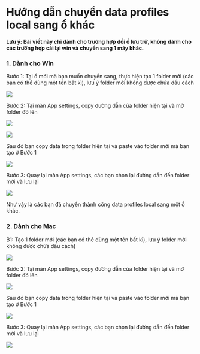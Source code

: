 # Hướng dẫn chuyển data profiles local sang ổ khác

**Lưu ý: Bài viết này chỉ dành cho trường hợp đổi ổ lưu trữ, không dành cho các trường hợp cài lại win và chuyển sang 1 máy khác.**

### 1. Dành cho Win



Bước 1: Tại ổ mới mà bạn muốn chuyển sang, thực hiện tạo 1 folder mới (các bạn có thể dùng một tên bất kì), lưu ý folder mới không được chứa dấu cách

![](http://education.hidemium.io/wp-content/uploads/2025/03/Screenshot_1.png)

&#x20;

Bước 2: Tại màn App settings, copy đường dẫn của folder hiện tại và mở folder đó lên

![](http://education.hidemium.io/wp-content/uploads/2025/03/Screenshot_2.png)

&#x20;

![](http://education.hidemium.io/wp-content/uploads/2025/03/Screenshot_3.png)

&#x20;

Sau đó bạn copy data trong folder hiện tại và paste vào folder mới mà bạn tạo ở Bước 1

![](http://education.hidemium.io/wp-content/uploads/2025/03/Screenshot_4.png)

&#x20;

Bước 3: Quay lại màn App settings, các bạn chọn lại đường dẫn đến folder mới và lưu lại

![](http://education.hidemium.io/wp-content/uploads/2025/03/Screenshot_5.png)

&#x20;

Như vậy là các bạn đã chuyển thành công data profiles local sang một ổ khác.

### 2. Dành cho Mac

B1: Tạo 1 folder mới (các bạn có thể dùng một tên bất kì), lưu ý folder mới không được chứa dấu cách)

![](http://education.hidemium.io/wp-content/uploads/2025/03/Screenshot_7.png)

&#x20;

Bước 2: Tại màn App settings, copy đường dẫn của folder hiện tại và mở folder đó lên

![](http://education.hidemium.io/wp-content/uploads/2025/06/Screenshot_2-2.png)

&#x20;

Sau đó bạn copy data trong folder hiện tại và paste vào folder mới mà bạn tạo ở Bước 1

![](http://education.hidemium.io/wp-content/uploads/2025/03/Screenshot_8.png)

Bước 3: Quay lại màn App settings, các bạn chọn lại đường dẫn đến folder mới và lưu lại

![](http://education.hidemium.io/wp-content/uploads/2025/03/Screenshot_9.png)

&#x20;
